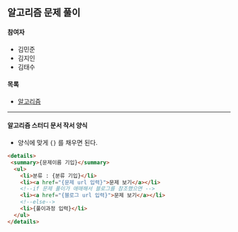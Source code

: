 ## 알고리즘 문제 풀이

#### 참여자

- 김민준
- 김지인
- 김태수



#### 목록

- [알고리즘](./알고리즘)

---

#### 알고리즘 스터디 문서 작서 양식

- 양식에 맞게 `{}` 를 채우면 된다.

```html
<details>
 <summary>{문제이름 기입}</summary>
  <ul>
    <li>분류 : {분류 기입}</li>
    <li><a href="{문제 url 입력}">문제 보기</a></li>
    <!--if 문제 풀이가 애매해서 블로그를 참조했으면 -->
    <li><a href="{블로그 url 입력}">문제 보기</a></li>
    <!--else-->
    <li>{풀이과정 입력}</li>
  </ul>
</details>
```

